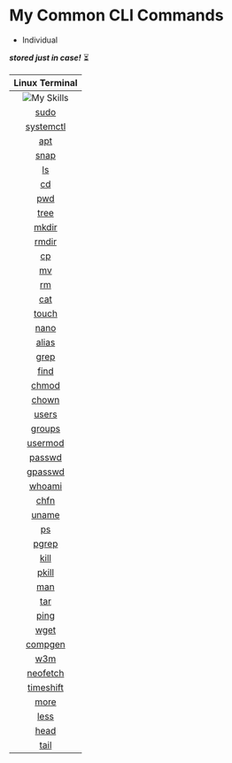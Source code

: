 # My Common CLI Commands

- Individual

***stored just in case!*** ⏳

| **Linux Terminal** |
|:---:|
| ![My Skills](https://go-skill-icons.vercel.app/api/icons?i=linux&theme=dark) |
| [sudo](https://github.com/fault3r/cli-commands/blob/main/documents/sudo.md) |
| [systemctl](https://github.com/fault3r/cli-commands/blob/main/documents/systemctl.md) |
| [apt](https://github.com/fault3r/cli-commands/blob/main/documents/apt.md) |
| [snap](https://github.com/fault3r/cli-commands/blob/main/documents/snap.md) |
| [ls](https://github.com/fault3r/cli-commands/blob/main/documents/ls.md) |
| [cd](https://github.com/fault3r/cli-commands/blob/main/documents/cd.md) |
| [pwd](https://github.com/fault3r/cli-commands/blob/main/documents/pwd.md) |
| [tree](https://github.com/fault3r/cli-commands/blob/main/documents/tree.md) |
| [mkdir](https://github.com/fault3r/cli-commands/blob/main/documents/mkdir.md) |
| [rmdir](https://github.com/fault3r/cli-commands/blob/main/documents/rmdir.md) |
| [cp](https://github.com/fault3r/cli-commands/blob/main/documents/cp.md) |
| [mv](https://github.com/fault3r/cli-commands/blob/main/documents/mv.md) |
| [rm](https://github.com/fault3r/cli-commands/blob/main/documents/rm.md) |
| [cat](https://github.com/fault3r/cli-commands/blob/main/documents/cat.md) |
| [touch](https://github.com/fault3r/cli-commands/blob/main/documents/touch.md) |
| [nano](https://github.com/fault3r/cli-commands/blob/main/documents/nano.md) |
| [alias](https://github.com/fault3r/cli-commands/blob/main/documents/alias.md) |
| [grep](https://github.com/fault3r/cli-commands/blob/main/documents/grep.md) |
| [find](https://github.com/fault3r/cli-commands/blob/main/documents/find.md) |
| [chmod](https://github.com/fault3r/cli-commands/blob/main/documents/chmod.md) |
| [chown](https://github.com/fault3r/cli-commands/blob/main/documents/chown.md) |
| [users](https://github.com/fault3r/cli-commands/blob/main/documents/users.md) |
| [groups](https://github.com/fault3r/cli-commands/blob/main/documents/groups.md) |
| [usermod](https://github.com/fault3r/cli-commands/blob/main/documents/usermod.md) |
| [passwd](https://github.com/fault3r/cli-commands/blob/main/documents/passwd.md) |
| [gpasswd](https://github.com/fault3r/cli-commands/blob/main/documents/gpasswd.md) |
| [whoami](https://github.com/fault3r/cli-commands/blob/main/documents/whoami.md) |
| [chfn](https://github.com/fault3r/cli-commands/blob/main/documents/chfn.md) |
| [uname](https://github.com/fault3r/cli-commands/blob/main/documents/uname.md) |
| [ps](https://github.com/fault3r/cli-commands/blob/main/documents/ps.md) |
| [pgrep](https://github.com/fault3r/cli-commands/blob/main/documents/pgrep.md) |
| [kill](https://github.com/fault3r/cli-commands/blob/main/documents/kill.md) |
| [pkill](https://github.com/fault3r/cli-commands/blob/main/documents/pkill.md) |
| [man](https://github.com/fault3r/cli-commands/blob/main/documents/man.md) |
| [tar](https://github.com/fault3r/cli-commands/blob/main/documents/tar.md) |
| [ping](https://github.com/fault3r/cli-commands/blob/main/documents/ping.md) |
| [wget](https://github.com/fault3r/cli-commands/blob/main/documents/wget.md) |
| [compgen](https://github.com/fault3r/cli-commands/blob/main/documents/compgen.md) |
| [w3m](https://github.com/fault3r/cli-commands/blob/main/documents/w3m.md) |
| [neofetch](https://github.com/fault3r/cli-commands/blob/main/documents/neofetch.md) |
| [timeshift](https://github.com/fault3r/cli-commands/blob/main/documents/timeshift.md) |
| [more](https://github.com/fault3r/cli-commands/blob/main/documents/more.md) |
| [less](https://github.com/fault3r/cli-commands/blob/main/documents/less.md) |
| [head](https://github.com/fault3r/cli-commands/blob/main/documents/head.md) |
| [tail](https://github.com/fault3r/cli-commands/blob/main/documents/tail.md) |